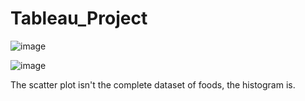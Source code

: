 # Tableau_Project

![image](https://user-images.githubusercontent.com/56414953/211957710-ff5354fb-bc15-42fc-9016-7cd1d40201cf.png)

![image](https://user-images.githubusercontent.com/56414953/212178551-a35ba0ca-cb3f-43b3-8f41-445ac923313e.png)


The scatter plot isn't the complete dataset of foods, the histogram is.
